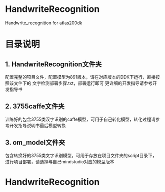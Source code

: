 # HandwriteRecognition
Handwrite_recognition for atlas200dk


# 目录说明
## 1. HandwriteRecognition文件夹
配置完整的项目文件，配置模型为891版本，请在对应版本的DDK下运行，直接按照该文件下的 文字检测部署步骤.txt，部署运行即可
更详细的开发指导请参考开发指导书
## 2. 3755caffe文件夹
训练好的包含3755类汉字识别的caffe模型，可用于自己转化模型，转化过程请参考开发指导说明书最后模型转换
## 3. om_model文件夹
包含转换好的3755类文字识别模型，可用于存放在项目文件夹的script目录下，进行项目部署，请选择与自己mindstudio对应的模型版本
# HandwriteRecognition
